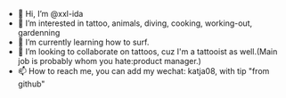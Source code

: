 - 👋 Hi, I’m @xxl-ida
- 👀 I’m interested in tattoo, animals, diving, cooking, working-out, gardenning
- 🌱 I’m currently learning how to surf.
- 💞️ I’m looking to collaborate on tattoos, cuz I'm a tattooist as well.(Main job is probably whom you hate:product manager.)
- 📫 How to reach me, you can add my wechat: katja08, with tip "from github"

<!---
xxl-ida/xxl-ida is a ✨ special ✨ repository because its `README.md` (this file) appears on your GitHub profile.
You can click the Preview link to take a look at your changes.
--->
